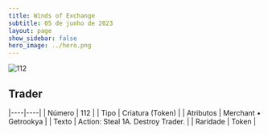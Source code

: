 ```yaml
---
title: Winds of Exchange
subtitle: 05 de junho de 2023
layout: page
show_sidebar: false
hero_image: ../hero.png
---
```


![112](https://mastervault-storage-prod.s3.amazonaws.com/media/card_front/en/600_112_c51c145c6a44_en.png)


## Trader

|----|----|
| Número | 112 |
| Tipo | Criatura (Token) |
| Atributos | Merchant • Getrookya |
| Texto | Action: Steal 1A. Destroy Trader.  |
| Raridade | Token |
